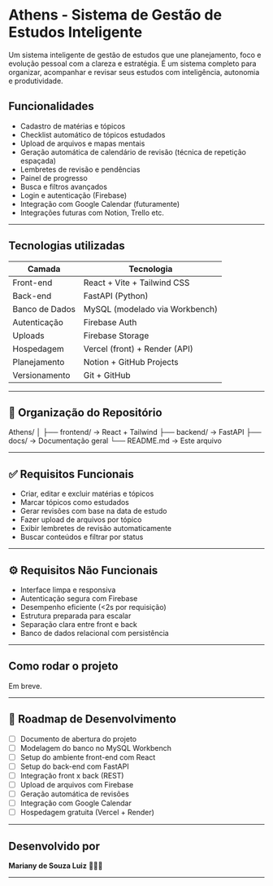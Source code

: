 # Athens - Sistema de Gestão de Estudos Inteligente
Um sistema inteligente de gestão de estudos que une planejamento, foco e evolução pessoal com a clareza e estratégia.
É um sistema completo para organizar, acompanhar e revisar seus estudos com inteligência, autonomia e produtividade.

##  Funcionalidades

- Cadastro de matérias e tópicos
- Checklist automático de tópicos estudados
- Upload de arquivos e mapas mentais
- Geração automática de calendário de revisão (técnica de repetição espaçada)
- Lembretes de revisão e pendências
- Painel de progresso
- Busca e filtros avançados
- Login e autenticação (Firebase)
- Integração com Google Calendar (futuramente)
- Integrações futuras com Notion, Trello etc.

---

##  Tecnologias utilizadas

| Camada         | Tecnologia                       |
|----------------|----------------------------------|
| Front-end      | React + Vite + Tailwind CSS      |
| Back-end       | FastAPI (Python)                 |
| Banco de Dados | MySQL (modelado via Workbench)   |
| Autenticação   | Firebase Auth                    |
| Uploads        | Firebase Storage                 |
| Hospedagem     | Vercel (front) + Render (API)    |
| Planejamento   | Notion + GitHub Projects         |
| Versionamento  | Git + GitHub                     |

---

## 📁 Organização do Repositório
Athens/
│
├── frontend/ → React + Tailwind
├── backend/ → FastAPI
├── docs/ → Documentação geral
└── README.md → Este arquivo


---

## ✅ Requisitos Funcionais

- Criar, editar e excluir matérias e tópicos
- Marcar tópicos como estudados
- Gerar revisões com base na data de estudo
- Fazer upload de arquivos por tópico
- Exibir lembretes de revisão automaticamente
- Buscar conteúdos e filtrar por status

---

## ⚙️ Requisitos Não Funcionais

- Interface limpa e responsiva
- Autenticação segura com Firebase
- Desempenho eficiente (<2s por requisição)
- Estrutura preparada para escalar
- Separação clara entre front e back
- Banco de dados relacional com persistência

---

##  Como rodar o projeto

Em breve.

---

## 🧠 Roadmap de Desenvolvimento

- [ ] Documento de abertura do projeto
- [ ] Modelagem do banco no MySQL Workbench
- [ ] Setup do ambiente front-end com React
- [ ] Setup do back-end com FastAPI
- [ ] Integração front x back (REST)
- [ ] Upload de arquivos com Firebase
- [ ] Geração automática de revisões
- [ ] Integração com Google Calendar
- [ ] Hospedagem gratuita (Vercel + Render)

---

## Desenvolvido por

**Mariany de Souza Luiz** 👩‍💻✨

---

